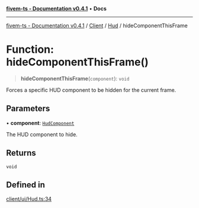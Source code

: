 [**fivem-ts - Documentation v0.4.1**](../../../../../README.md) • **Docs**

***

[fivem-ts - Documentation v0.4.1](../../../../../README.md) / [Client](../../../README.md) / [Hud](../README.md) / hideComponentThisFrame

# Function: hideComponentThisFrame()

> **hideComponentThisFrame**(`component`): `void`

Forces a specific HUD component to be hidden for the current frame.

## Parameters

• **component**: [`HudComponent`](../../../enumerations/HudComponent.md)

The HUD component to hide.

## Returns

`void`

## Defined in

[client/ui/Hud.ts:34](https://github.com/Purpose-Dev/fivem-ts/blob/main/src/client/ui/Hud.ts#L34)
